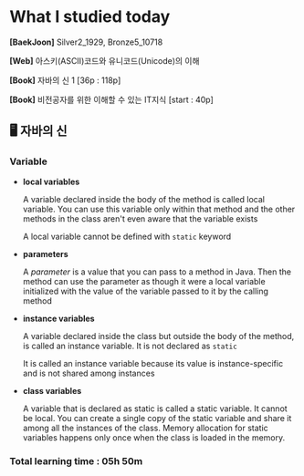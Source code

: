 <h1>What I studied today</h1>

<strong>[BaekJoon]</strong> Silver2_1929, Bronze5_10718

<strong>[Web]</strong>  아스키(ASCII)코드와 유니코드(Unicode)의 이해

<strong>[Book]</strong> 자바의 신 1 [36p : 118p]

<strong>[Book]</strong> 비전공자를 위한 이해할 수 있는 IT지식 [start : 40p]

<h2>🖥 자바의 신</h2>

<h3>Variable</h3>

* <strong>local variables</strong>

  A variable declared inside the body of the method is called local variable. You can use this variable only within that method and the other methods in the class aren't even aware that the variable exists

  A local variable cannot be defined with ``static`` keyword

* <strong>parameters</strong>

  A *parameter* is a value that you can pass to a method in Java. Then the method can use the parameter as though it were a local variable initialized with the value of the variable passed to it by the calling method

* <strong>instance variables</strong>

  A variable declared inside the class but outside the body of the method, is called an instance variable. It is not declared as ``static``

  It is called an instance variable because its value is instance-specific and is not shared among instances

* <strong>class variables</strong>

  A variable that is declared as static is called a static variable. It cannot be local. You can create a single copy of the static variable and share it among all the instances of the class. Memory allocation for static variables happens only once when the class is loaded in the memory.

<h3>Total learning time : 05h 50m</h3>

